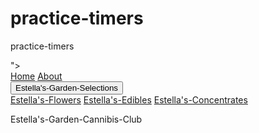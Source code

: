 # practice-timers
practice-timers
<!DOCTYPE html>
<html>
<head>
	<title>Estella's-Garden</title>
  <meta name="viewport" content="width=device-width, initial-scale=1.0">
  <link rel="stylesheet" type="text/css" href="./assests/css/style.css">
  <script type="text/javascript" src="./assests/javascript/timer.js"></script> 

</head>
<body>
</head>
<body style="background-image: url('assests/images/close-up-high-.jpg');">">

<div class="navbar">
  <a href="#home">Home</a>
  <a href="About.html">About</a>
  <div class="dropdown">
    <button class="dropbtn">Estella's-Garden-Selections
      <i class="fa fa-caret-down"></i>
    </button>
    <div class="dropdown-content">
      <a href="Estella's-Flowers.html">Estella's-Flowers</a>
      <a href="Estella's-Edibles.html">Estella's-Edibles</a>
      <a href="Estella's-Concentrates.html">Estella's-Concentrates</a>
    </div>
  </div>
</div>

<div class="footer">
  <p>Estella's-Garden-Cannibis-Club</p>
</div>
</html>
